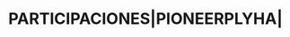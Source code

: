 ---
layout: asset
title: PARTICIPACIONES|PIONEERPLYHA|                               
isin: LU0330606616
---